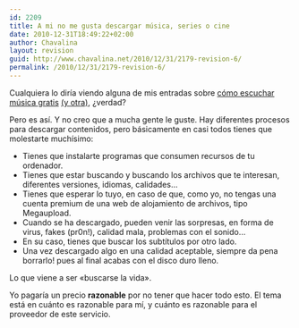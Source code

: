 ```yaml
---
id: 2209
title: A mi no me gusta descargar música, series o cine
date: 2010-12-31T18:49:22+02:00
author: Chavalina
layout: revision
guid: http://www.chavalina.net/2010/12/31/2179-revision-6/
permalink: /2010/12/31/2179-revision-6/
---
```

Cualquiera lo diría viendo alguna de mis entradas sobre [cómo escuchar música gratis](http://www.chavalina.net/2006/10/26/post-751/) [(y otra)](http://www.chavalina.net/2009/01/19/escuchar-musica-gratis-mola-iii-spotify-esa-maravilla/), ¿verdad?

Pero es así. Y no creo que a mucha gente le guste. Hay diferentes procesos para descargar contenidos, pero básicamente en casi todos tienes que molestarte muchísimo:

  * Tienes que instalarte programas que consumen recursos de tu ordenador.
  * Tienes que estar buscando y buscando los archivos que te interesan, diferentes versiones, idiomas, calidades…
  * Tienes que esperar lo tuyo, en caso de que, como yo, no tengas una cuenta premium de una web de alojamiento de archivos, tipo Megaupload.
  * Cuando se ha descargado, pueden venir las sorpresas, en forma de virus, fakes (pr0n!), calidad mala, problemas con el sonido…
  * En su caso, tienes que buscar los subtítulos por otro lado.
  * Una vez descargado algo en una calidad aceptable, siempre da pena borrarlo! pues al final acabas con el disco duro lleno.

Lo que viene a ser «buscarse la vida».

Yo pagaría un precio **razonable** por no tener que hacer todo esto. El tema está en cuánto es razonable para mí, y cuánto es razonable para el proveedor de este servicio.